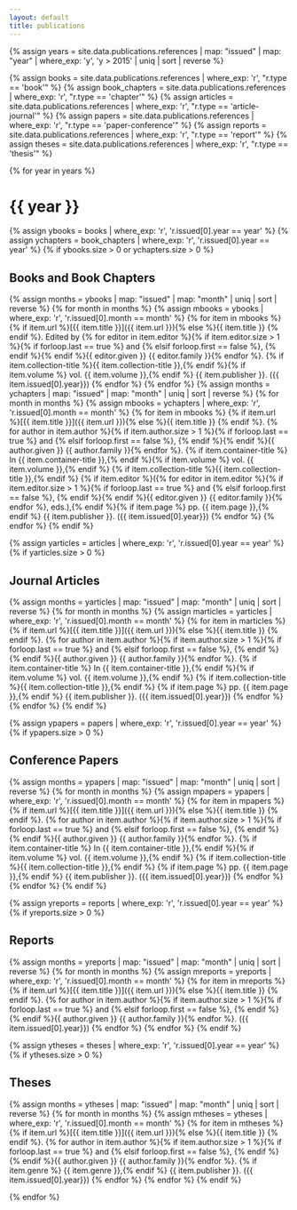 ```yaml
---
layout: default
title: publications
---
```


{% assign years = site.data.publications.references
  | map: "issued"
  | map: "year"
  | where_exp: 'y', 'y > 2015'
  | uniq | sort | reverse %}

{% assign books = site.data.publications.references
  | where_exp: 'r', "r.type == 'book'" %}
{% assign book_chapters = site.data.publications.references
  | where_exp: 'r', "r.type == 'chapter'" %}
{% assign articles = site.data.publications.references
  | where_exp: 'r', "r.type == 'article-journal'" %}
{% assign papers = site.data.publications.references
  | where_exp: 'r', "r.type == 'paper-conference'" %}
{% assign reports = site.data.publications.references
  | where_exp: 'r', "r.type == 'report'" %}
{% assign theses = site.data.publications.references
  | where_exp: 'r', "r.type == 'thesis'" %}

{% for year in years %}

# {{ year }}

{% assign ybooks = books
  | where_exp: 'r', 'r.issued[0].year == year' %}
{% assign ychapters = book_chapters
  | where_exp: 'r', 'r.issued[0].year == year' %}
{% if ybooks.size > 0 or ychapters.size > 0 %}
## Books and Book Chapters
{% assign months = ybooks
  | map: "issued"
  | map: "month"
  | uniq | sort | reverse %}
{% for month in months %}
{% assign mbooks = ybooks
  | where_exp: 'r', 'r.issued[0].month == month' %}
{% for item in mbooks %}
{% if item.url %}[{{ item.title }}]({{ item.url }}){% else %}{{ item.title }} {% endif %}. Edited by {% for editor in item.editor %}{% if item.editor.size > 1 %}{% if forloop.last == true %} and {% elsif forloop.first == false %}, {% endif %}{% endif %}{{ editor.given }} {{ editor.family }}{% endfor %}. {% if item.collection-title %}{{ item.collection-title }},{% endif %}{% if item.volume %} vol. {{ item.volume }},{% endif %} {{ item.publisher }}. ({{ item.issued[0].year}})
{% endfor %}
{% endfor %}
{% assign months = ychapters
  | map: "issued"
  | map: "month"
  | uniq | sort | reverse %}
{% for month in months %}
{% assign mbooks = ychapters
  | where_exp: 'r', 'r.issued[0].month == month' %}
{% for item in mbooks %}
{% if item.url %}[{{ item.title }}]({{ item.url }}){% else %}{{ item.title }} {% endif %}. {% for author in item.author %}{% if item.author.size > 1 %}{% if forloop.last == true %} and {% elsif forloop.first == false %}, {% endif %}{% endif %}{{ author.given }} {{ author.family }}{% endfor %}. {% if item.container-title %} In {{ item.container-title }},{% endif %}{% if item.volume %} vol. {{ item.volume }},{% endif %} {% if item.collection-title %}{{ item.collection-title }},{% endif %} {% if item.editor %}({% for editor in item.editor %}{% if item.editor.size > 1 %}{% if forloop.last == true %} and {% elsif forloop.first == false %}, {% endif %}{% endif %}{{ editor.given }} {{ editor.family }}{% endfor %}, eds.),{% endif %}{% if item.page %} pp. {{ item.page }},{% endif %} {{ item.publisher }}. ({{ item.issued[0].year}})
{% endfor %}
{% endfor %}
{% endif %}

{% assign yarticles = articles
  | where_exp: 'r', 'r.issued[0].year == year' %}
{% if yarticles.size > 0 %}
## Journal Articles
{% assign months = yarticles
  | map: "issued"
  | map: "month"
  | uniq | sort | reverse %}
{% for month in months %}
{% assign marticles = yarticles
  | where_exp: 'r', 'r.issued[0].month == month' %}
{% for item in marticles %}
{% if item.url %}[{{ item.title }}]({{ item.url }}){% else %}{{ item.title }} {% endif %}. {% for author in item.author %}{% if item.author.size > 1 %}{% if forloop.last == true %} and {% elsif forloop.first == false %}, {% endif %}{% endif %}{{ author.given }} {{ author.family }}{% endfor %}. {% if item.container-title %} In {{ item.container-title }},{% endif %}{% if item.volume %} vol. {{ item.volume }},{% endif %} {% if item.collection-title %}{{ item.collection-title }},{% endif %} {% if item.page %} pp. {{ item.page }},{% endif %} {{ item.publisher }}. ({{ item.issued[0].year}})
{% endfor %}
{% endfor %}
{% endif %}

{% assign ypapers = papers
  | where_exp: 'r', 'r.issued[0].year == year' %}
{% if ypapers.size > 0 %}
## Conference Papers
{% assign months = ypapers
  | map: "issued"
  | map: "month"
  | uniq | sort | reverse %}
{% for month in months %}
{% assign mpapers = ypapers
  | where_exp: 'r', 'r.issued[0].month == month' %}
{% for item in mpapers %}
{% if item.url %}[{{ item.title }}]({{ item.url }}){% else %}{{ item.title }} {% endif %}. {% for author in item.author %}{% if item.author.size > 1 %}{% if forloop.last == true %} and {% elsif forloop.first == false %}, {% endif %}{% endif %}{{ author.given }} {{ author.family }}{% endfor %}. {% if item.container-title %} In {{ item.container-title }},{% endif %}{% if item.volume %} vol. {{ item.volume }},{% endif %} {% if item.collection-title %}{{ item.collection-title }},{% endif %} {% if item.page %} pp. {{ item.page }},{% endif %} {{ item.publisher }}. ({{ item.issued[0].year}})
{% endfor %}
{% endfor %}
{% endif %}

{% assign yreports = reports
  | where_exp: 'r', 'r.issued[0].year == year' %}
{% if yreports.size > 0 %}
## Reports
{% assign months = yreports
  | map: "issued"
  | map: "month"
  | uniq | sort | reverse %}
{% for month in months %}
{% assign mreports = yreports
  | where_exp: 'r', 'r.issued[0].month == month' %}
{% for item in mreports %}
{% if item.url %}[{{ item.title }}]({{ item.url }}){% else %}{{ item.title }} {% endif %}. {% for author in item.author %}{% if item.author.size > 1 %}{% if forloop.last == true %} and {% elsif forloop.first == false %}, {% endif %}{% endif %}{{ author.given }} {{ author.family }}{% endfor %}. ({{ item.issued[0].year}})
{% endfor %}
{% endfor %}
{% endif %}

{% assign ytheses = theses
  | where_exp: 'r', 'r.issued[0].year == year' %}
{% if ytheses.size > 0 %}
## Theses
{% assign months = ytheses
  | map: "issued"
  | map: "month"
  | uniq | sort | reverse %}
{% for month in months %}
{% assign mtheses = ytheses
  | where_exp: 'r', 'r.issued[0].month == month' %}
{% for item in mtheses %}
{% if item.url %}[{{ item.title }}]({{ item.url }}){% else %}{{ item.title }} {% endif %}. {% for author in item.author %}{% if item.author.size > 1 %}{% if forloop.last == true %} and {% elsif forloop.first == false %}, {% endif %}{% endif %}{{ author.given }} {{ author.family }}{% endfor %}. {% if item.genre %} {{ item.genre }},{% endif %} {{ item.publisher }}. ({{ item.issued[0].year}})
{% endfor %}
{% endfor %}
{% endif %}

{% endfor %}
